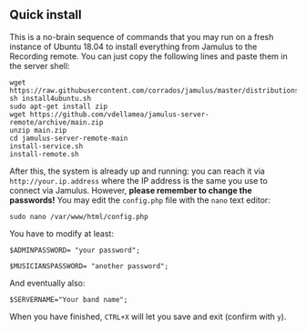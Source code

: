 ## Quick install
This is a no-brain sequence of commands that you may run on a fresh instance of Ubuntu 18.04 to install everything from Jamulus to the Recording remote. 
You can just copy the following lines and paste them in the server shell:

```
wget https://raw.githubusercontent.com/corrados/jamulus/master/distributions/installscripts/install4ubuntu.sh
sh install4ubuntu.sh
sudo apt-get install zip
wget https://github.com/vdellamea/jamulus-server-remote/archive/main.zip
unzip main.zip
cd jamulus-server-remote-main
install-service.sh
install-remote.sh
```

After this, the system is already up and running: you can reach it via `http://your.ip.address` where the IP address is the same you use to connect via Jamulus. 
However, **please remember to change the passwords!** You may edit the `config.php` file with the `nano` text editor:

`sudo nano /var/www/html/config.php` 

You have to modify at least:

`$ADMINPASSWORD= "your password";`

`$MUSICIANSPASSWORD= "another password";`

And eventually also:

`$SERVERNAME="Your band name";`

When you have finished, `CTRL+X` will let you save and exit (confirm with `y`).
